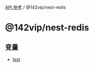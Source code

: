 [API 参考](../../packages.md) / @142vip/nest-redis

# @142vip/nest-redis

## 变量

- [test](variables/test.md)
